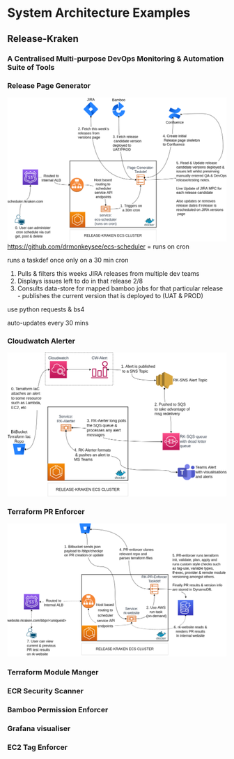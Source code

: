 # System Architecture Examples

## Release-Kraken
### A Centralised Multi-purpose DevOps Monitoring & Automation Suite of Tools



### Release Page Generator

![rk-page-gen](./docs/release_page_generator.drawio.png)
https://github.com/drmonkeysee/ecs-scheduler = runs on cron

runs a taskdef once only on a 30 min cron

1. Pulls & filters this weeks JIRA releases from multiple dev teams
2. Displays issues left to do in that release 2/8
3. Consults data-store for mapped bamboo jobs for that particular release  - publishes the current version that is deployed to (UAT & PROD)

use python requests & bs4

auto-updates every 30 mins

### Cloudwatch Alerter

![rk-alerter](./docs/rk_sqs_alerter.drawio.png)

### Terraform PR Enforcer

![rk-pr-enforcer](./docs/rk_terraform_pr_enforcer.drawio.png)


### Terraform Module Manger

### ECR Security Scanner

### Bamboo Permission Enforcer

### Grafana visualiser


### EC2 Tag Enforcer




